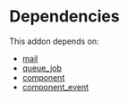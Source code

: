 # Dependencies

This addon depends on:

- [mail](../../odoo-bringout-oca-ocb-mail)
- [queue_job](../../odoo-bringout-oca-queue-queue_job)
- [component](../../odoo-bringout-oca-connector-component)
- [component_event](../../odoo-bringout-oca-connector-component_event)
